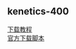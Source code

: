 ## kenetics-400
[下载教程](https://blog.csdn.net/zugexiaodui/article/details/103598326?utm_medium=distribute.pc_relevant.none-task-blog-2%7Edefault%7EBlogCommendFromBaidu%7Edefault-5.control&depth_1-utm_source=distribute.pc_relevant.none-task-blog-2%7Edefault%7EBlogCommendFromBaidu%7Edefault-5.control)  
[官方下载脚本](https://github.com/activitynet/ActivityNet/tree/master/Crawler/Kinetics)